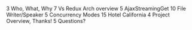 3 Who, What, Why
7 Vs Redux Arch overview
5 AjaxStreamingGet
10 File Writer/Speaker
5 Concurrency Modes
15 Hotel California
4 Project Overview, Thanks!
5 Questions?
